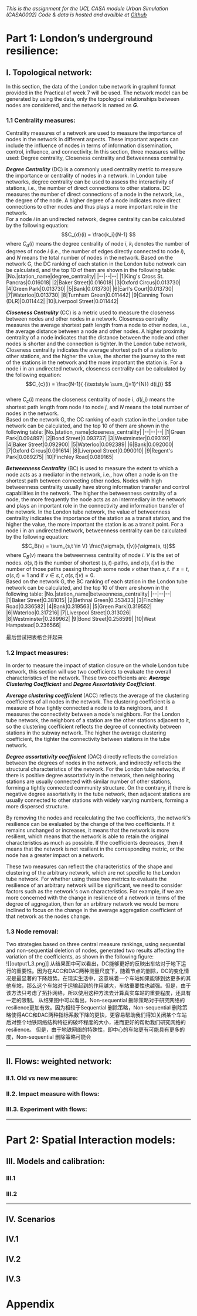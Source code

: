 _This is the assignment for the UCL CASA module Urban Simulation (CASA0002)_
_Code & data is hosted and availble at [Github](https://github.com/X-Fan-Jack/Study_Notes/tree/master/Coursework/CASA02)_

# Part 1: London’s underground resilience:
## I. Topological network:
In this section, the data of the London tube network in graphml format provided in the Practical of week 7 will be used.  The network model can be generated by using the data, only the topological relationships between nodes are considered, and the network is named as **_G_**.

### 1.1 Centrality measures:
Centrality measures of a network are used to measure the importance of nodes in the network in different aspects. These important aspects can include the influence of nodes in terms of information dissemination, control, influence, and connectivity. In this section, three measures will be used: Degree centrality, Closeness centrality and Betweenness centrality.    

_**Degree Centrality**_ (DC) is a commonly used centrality metric to measure the importance or centrality of nodes in a network. In London tube networks, degree centrality can be used to assess the interactivity of stations, i.e., the number of direct connections to other stations. DC measures the number of direct connections of a node in the network, i.e., the degree of the node. A higher degree of a node indicates more direct connections to other nodes and thus plays a more important role in the network.    
For a node $i$ in an undirected network, degree centrality can be calculated by the following equation:
$$C_{d}(i) = \frac{k_i}{N-1} $$
where $C_d(i)$ means the degree centrality of node $i$, $k_i$ denotes the number of degrees of node $i$ (i.e., the number of edges directly connected to node $i$), and $N$ means the total number of nodes in the network. 
Based on the network G, the DC ranking of each station in the London tube network can be calculated, and the top 10 of them are shown in the following table:
|No.|station_name|degree_centrality|
|--|--|--|
|1|King's Cross St. Pancras|0.016018|
|2|Baker Street|0.016018|
|3|Oxford Circus|0.013730|
|4|Green Park|0.013730|
|5|Bank|0.013730|
|6|Earl's Court|0.013730|
|7|Waterloo|0.013730|
|8|Turnham Green|0.011442|
|9|Canning Town (DLR)|0.011442|
|10|Liverpool Street|0.011442|


**_Closeness Centrality_** (CC) is a metric used to measure the closeness between nodes and other nodes in a network. Closeness centrality measures the average shortest path length from a node to other nodes, i.e., the average distance between a node and other nodes. A higher proximity centrality of a node indicates that the distance between the node and other nodes is shorter and the connection is tighter.  In the London tube network, Closeness centrality indicates the average shortest path of a station to other stations, and the higher the value, the shorter the journey to the rest of the stations in the network and the more important the station is.
For a node $i$ in an undirected network, closeness centrality can be calculated by the following equation:
$$C_{c}(i) = \frac{N-1}{ {\textstyle \sum_{j=1}^{N}} d(i,j)} $$  
where $C_c(i)$ means the closeness centrality of node i, $d(i,j)$ means the shortest path length from node $i$ to node $j$, and $N$ means the total number of nodes in the network.  
Based on the network G, the CC ranking of each station in the London tube network can be calculated, and the top 10 of them are shown in the following table:
|No.|station_name|closeness_centrality|
|--|--|--|
|1|Green Park|0.094897|
|2|Bond Street|0.093737|
|3|Westminster|0.093197|
|4|Baker Street|0.092900|
|5|Waterloo|0.092389|
|6|Bank|0.092000|
|7|Oxford Circus|0.091614|
|8|Liverpool Street|0.090010|
|9|Regent's Park|0.089275|
|10|Finchley Road|0.089165|

_**Betweenness Centrality**_ (BC) is used to measure the extent to which a node acts as a mediator in the network, i.e., how often a node is on the shortest path between connecting other nodes. Nodes with high betweenness centrality usually have strong information transfer and control capabilities in the network. The higher the betweenness centrality of a node, the more frequently the node acts as an intermediary in the network and plays an important role in the connectivity and information transfer of the network. In the London tube network, the value of betweenness centrality indicates the importance of the station as a transit station, and the higher the value, the more important the station is as a transit point. 
For a node $i$ in an undirected network, betweenness centrality can be calculated by the following equation: 
$$C_B(v) = \sum_{s,t \in V} \frac{\sigma(s, t|v)}{\sigma(s, t)}$$
where $C_B(v)$ means the betweenness centrality of node $i$. $V$ is the set of nodes. $\sigma(s, t)$ is the number of shortest $(s, t)$-paths, and $\sigma(s, t|v)$ is the number of those paths passing through some node $v$ other than $s,t$. if $s=t, \sigma(s, t)=1$ and if $v \in {s, t}, \sigma(s, t|v) = 0$.   
Based on the network G, the BC ranking of each station in the London tube network can be calculated, and the top 10 of them are shown in the following table:
|No.|station_name|betweenness_centrality|
|--|--|--|
|1|Baker Street|0.381015|
|2|Bethnal Green|0.353433|
|3|Finchley Road|0.336582|
|4|Bank|0.319563|
|5|Green Park|0.319552|
|6|Waterloo|0.317216|
|7|Liverpool Street|0.313026|
|8|Westminster|0.289962|
|9|Bond Street|0.258599|
|10|West Hampstead|0.236566|


最后尝试把表格合并起来
### 1.2 Impact measures:

In order to measure the impact of station closure on the whole London tube network, this section will use two coefficients to evaluate the overall characteristics of the network. These two coefficients are: **_Average Clustering Coefficient_** and **_Degree Assortativity Coefficient_**.

**_Average clustering coefficient_** (ACC) reflects the average of the clustering coefficients of all nodes in the network. The clustering coefficient is a measure of how tightly connected a node is to its neighbors, and it measures the connectivity between a node's neighbors. For the London tube network, the neighbors of a station are the other stations adjacent to it, so the clustering coefficient reflects the degree of connectivity between stations in the subway network. The higher the average clustering coefficient, the tighter the connectivity between stations in the tube network.  

**_Degree assortativity coefficient_** (DAC) directly reflects the correlation between the degrees of nodes in the network, and indirectly reflects the structural characteristics of the network. For the London tube networks, if there is positive degree assortativity in the network, then neighboring stations are usually connected with similar number of other stations, forming a tightly connected community structure. On the contrary, if there is negative degree assortativity in the tube network, then adjacent stations are usually connected to other stations with widely varying numbers, forming a more dispersed structure.

By removing the nodes and recalculating the two coefficients, the network's resilience can be evaluated by the change of the two coefficients. If it remains unchanged or increases, it means that the network is more resilient, which means that the network is able to retain the original characteristics as much as possible. If the coefficients decreases, then it means that the network is not resilient in the corresponding metric, or the node has a greater impact on a network.   

These two measures can reflect the characteristics of the shape and clustering of the arbitrary network, which are not specific to the London tube network. For whether using these two metrics to evaluate the resilience of an arbitrary network will be significant, we need to consider factors such as the network's own characteristics. For example, if we are more concerned with the change in resilience of a network in terms of the degree of aggregation, then for an arbitrary network we would be more inclined to focus on the change in the average aggregation coefficient of that network as the nodes change.

### 1.3 Node removal:
Two strategies based on three central measure rankings, using sequential and non-sequential deletion of nodes, generated two results affecting the variation of the coefficients, as shown in the following figure:    
![[output1_3.png]]
从结果图中可以看出，DC能够更好的反映出车站对于地下运行的重要性。因为在ACC和DAC两种测量尺度下，随着节点的删除，DC的变化情况是最显著的下降趋势。在现实生活中，这意味着一个车站如果能够到达更多的其他车站，那么这个车站对于运输起到的作用越大，车站重要性也越强。但是，由于该方法只考虑了拓扑网络，所以使用这种方法去计算真实车站的重要程度，还具有一定的限制。
从结果图中可以看出，Non-sequential 删除策略对于研究网络的resilience更加有效。因为相较于Sequential 删除策略，Non-sequential 删除策略使得ACC和DAC两种指标系数下降的更快，更容易帮助我们得知关闭某个车站后对整个地铁网络结构特征的破坏程度的大小，进而更好的帮助我们研究网络的resilience。 但是，由于地铁网络的特殊性，即中心的车站更有可能具有更多的度，Non-sequential 删除策略可能会

<hr>

## II. Flows: weighted network:
### II.1. Old vs new measure:
### II.2. Impact measure with flows:
### III.3. Experiment with flows:

<hr>

# Part 2: Spatial Interaction models:
## III. Models and calibration:
### III.1
### III.2

<hr>

## IV. Scenarios
## IV.1
## IV.2
## IV.3
# Appendix
